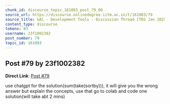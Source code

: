 ```yaml
---
chunk_id: discourse_topic_161083_post_79_00
source_url: https://discourse.onlinedegree.iitm.ac.in/t/161083/79
source_title: GA1 - Development Tools - Discussion Thread [TDS Jan 2025]
content_type: discourse
tokens: 83
username: 23f1002382
post_number: 79
topic_id: 161083
---
```


## Post #79 by 23f1002382

**Direct Link**: [Post #79](https://discourse.onlinedegree.iitm.ac.in/t/161083/79)

use chatgpt for the solution(sum(take(sortby))), it will give you the wrong answer but explain the concepts, use that go to colab and code one solution(will take abt 2 mins)

